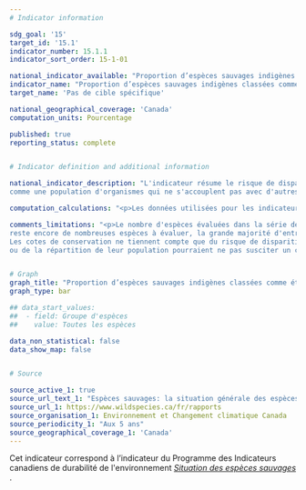 ```yaml
---
# Indicator information

sdg_goal: '15'
target_id: '15.1'
indicator_number: 15.1.1
indicator_sort_order: 15-1-01

national_indicator_available: "Proportion d’espèces sauvages indigènes classées comme étant en sécurité ou apparemment en sécurité selon le risque de disparition national"
indicator_name: "Proportion d’espèces sauvages indigènes classées comme étant en sécurité ou apparemment en sécurité selon le risque de disparition national"
target_name: 'Pas de cible spécifique'

national_geographical_coverage: 'Canada'
computation_units: Pourcentage

published: true
reporting_status: complete


# Indicator definition and additional information

national_indicator_description: "L'indicateur résume le risque de disparition des différentes espèces au Canada. Une espèce est définie 
comme une population d'organismes qui ne s'accouplent pas avec d'autres populations même lorsqu'elles occupent un même territoire au même moment. <em>Environnement et Changement climatique Canada (ECCC)</em>"

computation_calculations: "<p>Les données utilisées pour les indicateurs sont tirées du rapport Espèces sauvages 2015. Le rapport Espèces sauvages fournit une évaluation de la situation générale des espèces canadiennes dans l'ensemble des provinces, des territoires et des régions océaniques, ainsi qu'à l'échelle nationale. <br><br>Le niveau de risque de disparition national est une évaluation de la probabilité qu'une espèce donnée disparaisse du Canada. Ce niveau de risque est fondé sur la rareté de l'espèce, sur les tendances récentes de la taille et de la répartition de sa population ainsi que sur les menaces pesant sur elle. <em>(ECCC)</em></p>"

comments_limitations: "<p>Le nombre d'espèces évaluées dans la série de rapports Espèces sauvages est passé de 1 670 en 2000 à 29 848 en 2015. Cependant, il 
reste encore de nombreuses espèces à évaluer, la grande majorité d'entre elles étant des insectes et d'autres invertébrés.<br><br>
Les cotes de conservation ne tiennent compte que du risque de disparition du Canada. Il s'ensuit que pour certaines espèces, des changements importants de la taille 
ou de la répartition de leur population pourraient ne pas susciter un changement de leur cote de conservation. <em>(ECCC)</em></p>"


# Graph
graph_title: "Proportion d’espèces sauvages indigènes classées comme étant en sécurité ou apparemment en sécurité"
graph_type: bar

## data_start_values:
##  - field: Groupe d'espèces
##    value: Toutes les espèces

data_non_statistical: false
data_show_map: false


# Source

source_active_1: true
source_url_text_1: "Espèces sauvages: la situation générale des espèces au Canada (2015-2020)"
source_url_1: https://www.wildspecies.ca/fr/rapports
source_organisation_1: Environnement et Changement climatique Canada
source_periodicity_1: "Aux 5 ans"
source_geographical_coverage_1: 'Canada'
---
```

Cet indicateur correspond à l’indicateur du Programme des Indicateurs canadiens de durabilité de l'environnement <a href="https://www.canada.ca/fr/environnement-changement-climatique/services/indicateurs-environnementaux/situation-generale-especes-sauvages.html"> <em>Situation des espèces sauvages </em></a>.
